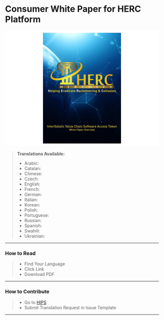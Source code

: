 # Consumer White Paper for HERC Platform

![HERCWPCover](https://github.com/HERCone/whitepaper/blob/master/English_HERC_Final.png)

>**Translations Available:**
> - Arabic:
> - Catalan: 
> - Chinese: 
> - Czech: 
> - English: 
> - French: 
> - German:
> - Italian: 
> - Korean:
> - Polish:
> - Portuguese: 
> - Russian: 
> - Spanish: 
> - Swahili: 
> - Ukrainian: 

--------
### How to Read
 > - Find Your Language
 > - Click Link
 > - Download PDF
--------
### How to Contribute
 > - Go to [HIPS](https://github.com/hercone/hips)
 > - Submit Translation Request in Issue Template
--------
